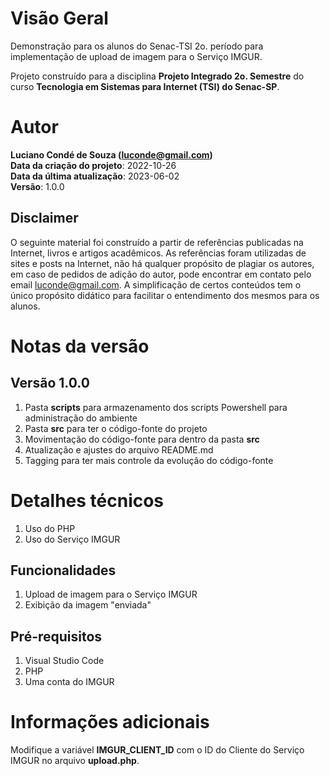 # Visão Geral
Demonstração para os alunos do Senac-TSI 2o. período para implementação de upload de imagem para o Serviço IMGUR.

Projeto construído para a disciplina **Projeto Integrado 2o. Semestre** do curso **Tecnologia em Sistemas para Internet (TSI) do Senac-SP**.

# Autor
**Luciano Condé de Souza (luconde@gmail.com)**  
**Data da criação do projeto**: 2022-10-26  
**Data da última atualização**: 2023-06-02  
**Versão**: 1.0.0

## Disclaimer
O seguinte material foi construído a partir de referências publicadas na Internet, livros e artigos acadêmicos. As referências foram utilizadas de sites e posts na Internet, não há qualquer propósito de plagiar os autores, em caso de pedidos de adição do autor, pode encontrar em contato pelo email luconde@gmail.com. A simplificação de certos conteúdos tem o único propósito didático para facilitar o entendimento dos mesmos para os alunos.

# Notas da versão 
## Versão 1.0.0
1. Pasta **scripts** para armazenamento dos scripts Powershell para administração do ambiente
2. Pasta **src** para ter o código-fonte do projeto
3. Movimentação do código-fonte para dentro da pasta **src**
4. Atualização e ajustes do arquivo README.md
5. Tagging para ter mais controle da evolução do código-fonte

# Detalhes técnicos
1. Uso do PHP
2. Uso do Serviço IMGUR

## Funcionalidades
1. Upload de imagem para o Serviço IMGUR
2. Exibição da imagem "enviada"

## Pré-requisitos
1. Visual Studio Code
2. PHP
3. Uma conta do IMGUR

# Informações adicionais
Modifique a variável **IMGUR_CLIENT_ID** com o ID do Cliente do Serviço IMGUR no arquivo **upload.php**. 

